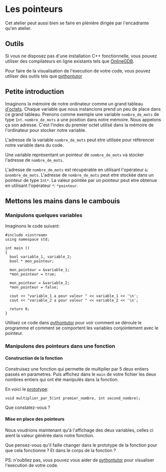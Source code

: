 # Les pointeurs

Cet atelier peut aussi bien se faire en plénière dirigée par l'encadrante qu'en atelier.

## Outils

Si vous ne disposez pas d'une installation C++ fonctionnelle, vous pouvez utiliser
des compilateurs en ligne existants tels que [OnlineGDB](https://www.onlinegdb.com/online_c++_compiler).

Pour faire de la visualisation de l'execution de votre code, vous pouvez utiliser des outils tels que [pythontutor](
http://pythontutor.com/visualize.html#mode=display)

## Petite introduction

Imaginons la mémoire de notre ordinateur comme un grand tableau [d'octets](https://fr.wikipedia.org/wiki/Byte).
Chaque variable que nous instancions prend un peu de place dans ce grand tableau.
Prenons comme exemple une variable `nombre_de_mots` de type `Int`.
`nombre_de_mots` a une position dans notre mémoire. Nous appelons ça son adresse.
C'est l'index du premier octet utilisé dans la mémoire de l'ordinateur pour stocker notre variable.

L'adresse de la variable `nombre_de_mots` peut etre utilisée pour référencer notre variable dans du code.

Une variable représentant un pointeur de `nombre_de_mots` va stocker l'adresse de `nombre_de_mots`.

L'adresse de `nombre_de_mots` est récupérable en utilisant l'opérateur `&`: `&nombre_de_mots`.
L'adresse de `nombre_de_mots` peut etre stockée dans un pointeur de type `Int*`.
La valeur pointée par un pointeur peut etre obtenue en utilisant l'opérateur `*`: `*pointeur`.

## Mettons les mains dans le cambouis

### Manipulons quelques variables

Imaginons le code suivant:

```
#include <iostream>
using namespace std;

int main ()
{
  bool variable_1, variable_2;
  bool * mon_pointeur;

  mon_pointeur = &variable_1;
  *mon_pointeur = true;

  mon_pointeur = &variable_2;
  *mon_pointeur = false;

  cout << "variable_1 a pour valeur " << variable_1 << '\n';
  cout << "variable_2 a pour valeur " << variable_2 << '\n';

  return 0;
}
```

Utilisez ce code dans [pythontutor](http://pythontutor.com/visualize.html#mode=display) pour voir comment se déroule le programme et comment se comportent les variables conjointement avec le pointeur.

### Manipulons des pointeurs dans une fonction

#### Construction de la fonction

Construisez une fonction qui permette de multiplier par 5 deux entiers passés en parametres. Puis affichez dans le `main` de votre fichier les deux nombres entiers qui ont été manipulés dans la fonction.

En voici le [prototype](https://fr.wikibooks.org/wiki/Programmation_C%2B%2B/Les_fonctions#Prototype_d'une_fonction):
```
void multiplier_par_5(int premier_nombre, int second_nombre);
```

Que constatez-vous ?

#### Mise en place des pointeurs

Nous voudrions maintenant qu'à l'affichage des deux variables, celles ci aient
la valeur générée dans notre fonction.

Que pensez-vous qu'il faille changer dans le prototype de la fonction pour que cela fonctionne ?
Et dans le corps de la fonction ?

PS: n'oubliez pas, vous pouvez vous aider de [pythontutor](http://pythontutor.com/visualize.html#mode=display) pour visualiser l'execution de votre code.
